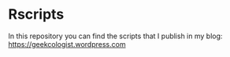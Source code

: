 # Rscripts
In this repository you can find the scripts that I publish in my blog:
https://geekcologist.wordpress.com
